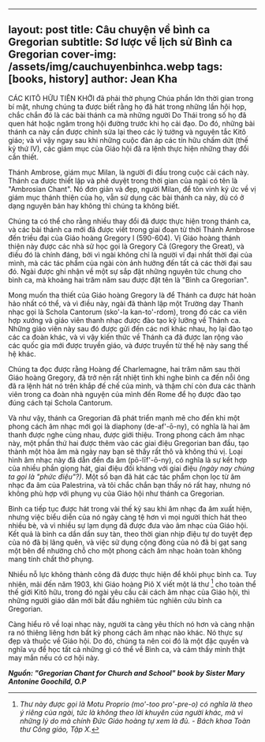 
---
layout: post
title: Câu chuyện về bình ca Gregorian
subtitle: Sơ lược về lịch sử Bình ca Gregorian
cover-img: /assets/img/cauchuyenbinhca.webp
tags: [books, history]
author: Jean Kha
---

CÁC KITÔ HỮU TIÊN KHỞI đã phải thờ phụng Chúa phần lớn thời gian trong bí mật, nhưng chúng ta được biết rằng họ đã hát trong những lần hội họp, chắc chắn đó là các bài thánh ca mà những người Do Thái trong số họ đã quen hát hoặc ngâm trong hội đường trước khi họ cải đạo. Do đó, những bài thánh ca này cần được chỉnh sửa lại theo các lý tưởng và nguyên tắc Kitô giáo; và vì vậy ngay sau khi những cuộc đàn áp các tín hữu chấm dứt (thế kỷ thứ IV), các giám mục của Giáo hội đã ra lệnh thực hiện những thay đổi cần thiết.

Thánh Ambrose, giám mục Milan, là người đi đầu trong cuộc cải cách này. Thánh ca được thiết lập và phê duyệt trong thời gian của ngài có tên là "Ambrosian Chant". Nó đơn giản và đẹp, người Milan, để tôn vinh ký ức về vị giám mục thánh thiện của họ, vẫn sử dụng các bài thánh ca này, dù có ở dạng nguyên bản hay không thì chúng ta không biết.

Chúng ta có thể cho rằng nhiều thay đổi đã được thực hiện trong thánh ca, và các bài thánh ca mới đã được viết trong giai đoạn từ thời Thánh Ambrose đến triều đại của Giáo hoàng Gregory I (590-604). Vị Giáo hoàng thánh thiện này được các nhà sử học gọi là Gregory Cả (Gregory the Great), và điều đó là chính đáng, bởi vì ngài không chỉ là người vĩ đại nhất thời đại của mình, mà các tác phẩm của ngài còn ảnh hưởng đến tất cả các thời đại sau đó. Ngài được ghi nhận về một sự sắp đặt những nguyên tức chung cho bình ca, mà khoảng hai trăm năm sau được đặt tên là "Bình ca Gregorian".

Mong muốn tha thiết của Giáo hoàng Gregory là để Thánh ca được hát hoàn hảo nhất có thể, và vì điều này, ngài đã thành lập một Trường dạy Thanh nhạc gọi là Schola Cantorum (sko'-la kan-to'-rdom), trong đó các ca viên hợp xướng và giáo viên thanh nhạc được đào tạo kỹ lưỡng về Thánh ca. Những giáo viên này sau đó được gửi đến các nơi khác nhau, họ lại đào tạo các ca đoàn khác, và vì vậy kiến thức về Thánh ca đã được lan rộng vào các quốc gia mới được truyền giáo, và được truyền từ thế hệ này sang thế hệ khác.

Chúng ta đọc được rằng Hoàng đế Charlemagne, hai trăm năm sau thời Giáo hoàng Gregory, đã trở nên rất nhiệt tình khi nghe bình ca đến nỗi ông đã ra lệnh hát nó trên khắp đế chế của mình, và thậm chí còn đưa các thành viên trong ca đoàn nhà nguyện của mình đến Rome để họ được đào tạo đúng cách tại Schola Cantorum.

Và như vậy, thánh ca Gregorian đã phát triển mạnh mẽ cho đến khi một phong cách âm nhạc mới gọi là diaphony (de-af'-ō-ny), có nghĩa là hai âm thanh được nghe cùng nhau, được giới thiệu. Trong phong cách âm nhạc này, một phần thứ hai được thêm vào các giai điệu Gregorian ban đầu, tạo thành một hòa âm mà ngày nay bạn sẽ thấy rất thô và không thú vị. Loại hình âm nhạc này đã dẫn đến đa âm (pō-līf'-ō-ny), có nghĩa là sự kết hợp của nhiều phần giọng hát, giai điệu đối kháng với giai điệu *(ngày nay chúng ta gọi là "phức điệu"?)*. Một số bạn đã hát các tác phẩm chọn lọc từ âm nhạc đa âm của Palestrina, và tôi chắc chắn bạn thấy nó rất hay, nhưng nó không phù hợp với phụng vụ của Giáo hội như thánh ca Gregorian.

Bình ca tiếp tục được hát trong vài thế kỷ sau khi âm nhạc đa âm xuất hiện, nhưng việc biểu diễn của nó ngày càng tệ hơn vì mọi người thích hát theo nhiều bè, và vì nhiều sự lạm dụng đã được đưa vào âm nhạc của Giáo hội. Kết quả là bình ca dần dần suy tàn, theo thời gian nhịp điệu tự do tuyệt đẹp của nó đã bị lãng quên, và việc sử dụng cộng đòng của nó đã bị gạt sang một bên để nhường chỗ cho một phong cách âm nhạc hoàn toàn không mang tính chất thờ phụng.

Nhiều nỗ lực không thành công đã được thực hiện để khôi phục bình ca. Tuy nhiên, mãi đến năm 1903, khi Giáo hoàng Piô X viết một lá thư [^1] cho toàn thể thế giới Kitô hữu, trong đó ngài yêu cầu cải cách âm nhạc của Giáo hội, thì những người giáo dân mới bắt đầu nghiêm túc nghiên cứu bình ca Gregorian.

Càng hiểu rõ về loại nhạc này, người ta càng yêu thích nó hơn và càng nhận ra nó thiêng liêng hơn bất kỳ phong cách âm nhạc nào khác. Nó thực sự đẹp và thuộc về Giáo hội. Do đó, chúng ta nên coi đó là một đặc quyền và nghĩa vụ để học tất cả những gì có thể về Bình ca, và cảm thấy mình thật may mắn nếu có cơ hội này.

[^1]: *Thư này được gọi là Motu Proprio (mo'-too pro'-pre-o) có nghĩa là theo ý riêng của ngài, tức là không theo lời khuyên của người khác, mà vì những lý do mà chính Đức Giáo hoàng tự xem là đủ. - Bách khoa Toàn thư Công giáo, Tập X.*

***Nguồn: "Gregorian Chant for Church and School" book by Sister Mary Antonine Goochild, O.P***
